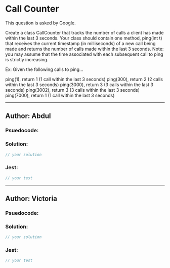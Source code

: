 # Call Counter

This question is asked by Google. 

Create a class CallCounter that tracks the number of calls a client has made within the last 3 seconds. Your class should contain one method, ping(int t) that receives the current timestamp (in milliseconds) of a new call being made and returns the number of calls made within the last 3 seconds.
Note: you may assume that the time associated with each subsequent call to ping is strictly increasing.

Ex: Given the following calls to ping…

ping(1), return 1 (1 call within the last 3 seconds)
ping(300), return 2 (2 calls within the last 3 seconds)
ping(3000), return 3 (3 calls within the last 3 seconds)
ping(3002), return 3 (3 calls within the last 3 seconds)
ping(7000), return 1 (1 call within the last 3 seconds)

---

## Author: Abdul

### Psuedocode:


### Solution:

```js
// your solution
```

### Jest:

```js
// your test
```

---
## Author: Victoria

### Psuedocode:

### Solution:

```js
// your solution
```

### Jest:

```js
// your test
```